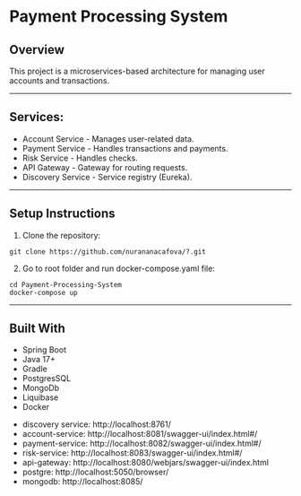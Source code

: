#  Payment Processing System

## Overview
This project is a microservices-based architecture for managing user accounts and transactions.

---

## Services:
* Account Service - Manages user-related data.
* Payment Service - Handles transactions and payments.
* Risk Service - Handles checks.
* API Gateway - Gateway for routing requests.
* Discovery Service - Service registry (Eureka).

--- 

## Setup Instructions
1. Clone the repository:
```
git clone https://github.com/nurananacafova/?.git
```
2. Go to root folder and run docker-compose.yaml file:
```
cd Payment-Processing-System
docker-compose up
```

[//]: # (2. Start the **Discovery Service** &#40;`http://localhost:8761`&#41;.)

[//]: # (3. Start the:)

[//]: # (   - **Account Service**&#40;`http://localhost:8081`&#41;;)

[//]: # (   - **Payment Service** &#40;`http://localhost:8082`&#41;;)

[//]: # (   - **Risk Service**&#40;`http://localhost:8083`&#41;;)

[//]: # (4. Start the **API Gateway** &#40;`http://localhost:8222`&#41;.)

---

## Built With

- Spring Boot
- Java 17+
- Gradle
- PostgresSQL
- MongoDb
- Liquibase
- Docker



* discovery service: http://localhost:8761/
* account-service: http://localhost:8081/swagger-ui/index.html#/
* payment-service: http://localhost:8082/swagger-ui/index.html#/
* risk-service: http://localhost:8083/swagger-ui/index.html#/
* api-gateway: http://localhost:8080/webjars/swagger-ui/index.html
* postgre: http://localhost:5050/browser/
* mongodb: http://localhost:8085/